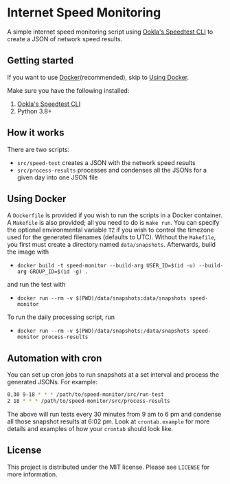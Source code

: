 # Internet Speed Monitoring
A simple internet speed monitoring script using [Ookla's Speedtest CLI](https://www.speedtest.net/apps/cli) to create a JSON of network speed results.

## Getting started
If you want to use [Docker](https://www.docker.com)(recommended), skip to [Using Docker](#using-docker).

Make sure you have the following installed:

1. [Ookla's Speedtest CLI](https://www.speedtest.net/apps/cli)
1. Python 3.8+

## How it works
There are two scripts:
* `src/speed-test` creates a JSON with the network speed results
* `src/process-results` processes and condenses all the JSONs for a given day into one JSON file

## Using Docker
A `Dockerfile` is provided if you wish to run the scripts in a Docker container. A `Makefile` is also provided; all you need to do is `make run`. You can specify the optional environmental variable `TZ` if you wish to control the timezone used for the generated filenames (defaults to UTC). Without the `Makefile`, you first must create a directory named `data/snapshots`. Afterwards, build the image with
* `docker build -t speed-monitor --build-arg USER_ID=$(id -u) --build-arg GROUP_ID=$(id -g) .`

and run the test with
* `docker run --rm -v $(PWD)/data/snapshots:data/snapshots speed-monitor`

To run the daily processing script, run
* `docker run --rm -v $(PWD)/data/snapshots:/data/snapshots speed-monitor process-results`

## Automation with cron
You can set up cron jobs to run snapshots at a set interval and process the generated JSONs. For example:
```bash
0,30 9-18 * * * /path/to/speed-monitor/src/run-test
2 18 * * * /path/to/speed-monitor/src/process-results
```

The above will run tests every 30 minutes from 9 am to 6 pm and condense all those snapshot results at 6:02 pm. Look at `crontab.example` for more details and examples of how your `crontab` should look like.

## License
This project is distributed under the MIT license. Please see `LICENSE` for more information.
